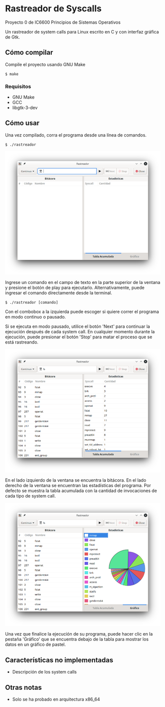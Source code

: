 # Rastreador de Syscalls
Proyecto 0 de IC6600 Principios de Sistemas Operativos

Un rastreador de system calls para Linux escrito en C y con interfaz gráfica de Gtk.

## Cómo compilar
Compile el proyecto usando GNU Make
```
$ make
```
### Requisitos
- GNU Make
- GCC
- libgtk-3-dev

## Cómo usar
Una vez compilado, corra el programa desde una línea de comandos.
```
$ ./rastreador
```
![Image](screenshots/rastreador.png)

Ingrese un comando en el campo de texto en la parte superior de la ventana y presione el botón de play para ejecutarlo.
Alternativamente, puede ingresar el comando directamente desde la terminal.
```
$ ./rastreador [comando]
```

Con el combobox a la izquierda puede escoger si quiere correr el programa en modo continuo o pausado.

Si se ejecuta en modo pausado, utilice el botón 'Next' para continuar la ejecución después de cada system call.
En cualquier momento durante la ejecución, puede presionar el botón 'Stop' para matar el proceso que se está rastreando.

![Image](screenshots/rastreador-resultados.png)

En el lado izquierdo de la ventana se encuentra la bitácora.
En el lado derecho de la ventana se encuentran las estadísticas del programa.
Por defecto se muestra la tabla acumulada con la cantidad de invocaciones de cada tipo de system call.

![Image](screenshots/rastreador-grafico.png)

Una vez que finalice la ejecución de su programa, puede hacer clic en la pestaña 'Gráfico'
que se encuentra debajo de la tabla para mostrar los datos en un gráfico de pastel.

## Características no implementadas
- Descripción de los system calls

## Otras notas
- Solo se ha probado en arquitectura x86_64
